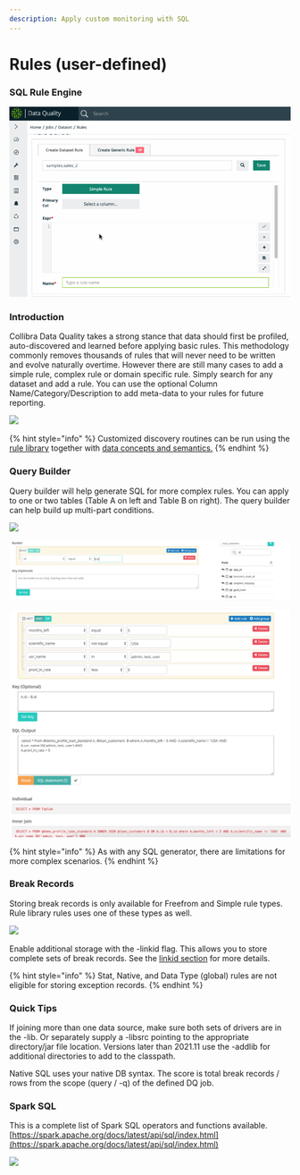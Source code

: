 ```yaml
---
description: Apply custom monitoring with SQL
---
```


# Rules (user-defined)

### SQL Rule Engine

![](<../../.gitbook/assets/rules (1).gif>)

### Introduction

Collibra Data Quality takes a strong stance that data should first be profiled, auto-discovered and learned before applying basic rules. This methodology commonly removes thousands of rules that will never need to be written and evolve naturally overtime. However there are still many cases to add a simple rule, complex rule or domain specific rule. Simply search for any dataset and add a rule. You can use the optional Column Name/Category/Description to add meta-data to your rules for future reporting.

![](../../.gitbook/assets/quick\_rules.gif)

{% hint style="info" %}
Customized discovery routines can be run using the [rule library](./#rule-library) together with [data concepts and semantics.](data-concepts-and-semantics.md)
{% endhint %}

### Query Builder

Query builder will help generate SQL for more complex rules. You can apply to one or two tables (Table A on left and Table B on right). The query builder can help build up multi-part conditions.

![](../../.gitbook/assets/query\_builder.gif)

![(Optional)  Start by searching for table B on the right, to set a key for the join condition](<../../.gitbook/assets/Screen Shot 2019-09-04 at 12.39.17 PM.png>)

![Input conditions and click SQL statement to generate example syntax](<../../.gitbook/assets/Screen Shot 2019-09-04 at 12.46.02 PM.png>)

{% hint style="info" %}
As with any SQL generator, there are limitations for more complex scenarios.
{% endhint %}

### Break Records

Storing break records is only available for Freefrom and Simple rule types. Rule library rules uses one of these types as well.

![](../../.gitbook/assets/break\_records.gif)

Enable additional storage with the -linkid flag. This allows you to store complete sets of break records. See the [linkid section](../../apis-1/owlcheck-spark/owlcheck/owlcheck-linkid.md) for more details.

{% hint style="info" %}
Stat, Native, and Data Type (global) rules are not eligible for storing exception records.
{% endhint %}

### Quick Tips

If joining more than one data source, make sure both sets of drivers are in the -lib. Or separately supply a -libsrc pointing to the appropriate directory/jar file location. Versions later than 2021.11 use the -addlib for additional directories to add to the classpath.

Native SQL uses your native DB syntax. The score is total break records / rows from the scope (query / -q) of the defined DQ job.

### Spark SQL

This is a complete list of Spark SQL operators and functions available. [https://spark.apache.org/docs/latest/api/sql/index.html](https://spark.apache.org/docs/latest/api/sql/index.html)

![](<../../.gitbook/assets/sql\_functions (1).gif>)
